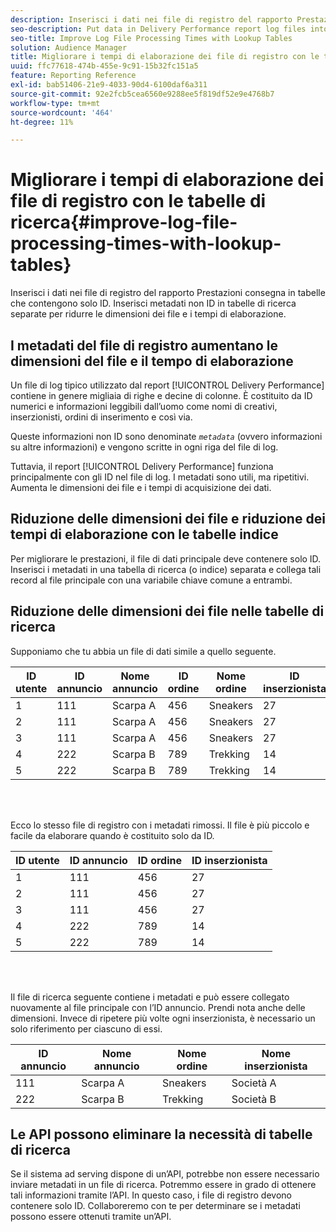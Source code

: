 ```yaml
---
description: Inserisci i dati nei file di registro del rapporto Prestazioni consegna in tabelle che contengono solo ID. Inserisci metadati non ID in tabelle di ricerca separate per ridurre le dimensioni dei file e i tempi di elaborazione.
seo-description: Put data in Delivery Performance report log files into tables that contain IDs only. Put non-ID metadata in separate lookup tables to help reduce file size and processing times.
seo-title: Improve Log File Processing Times with Lookup Tables
solution: Audience Manager
title: Migliorare i tempi di elaborazione dei file di registro con le tabelle di ricerca
uuid: ffc77618-474b-455e-9c91-15b32fc151a5
feature: Reporting Reference
exl-id: bab51406-21e9-4033-90d4-6100daf6a311
source-git-commit: 92e2fcb5cea6560e9288ee5f819df52e9e4768b7
workflow-type: tm+mt
source-wordcount: '464'
ht-degree: 11%

---
```


# Migliorare i tempi di elaborazione dei file di registro con le tabelle di ricerca{#improve-log-file-processing-times-with-lookup-tables}

Inserisci i dati nei file di registro del rapporto Prestazioni consegna in tabelle che contengono solo ID. Inserisci metadati non ID in tabelle di ricerca separate per ridurre le dimensioni dei file e i tempi di elaborazione.

<!-- 

c_lookup_tables.xml

 -->

## I metadati del file di registro aumentano le dimensioni del file e il tempo di elaborazione

Un file di log tipico utilizzato dal report [!UICONTROL Delivery Performance] contiene in genere migliaia di righe e decine di colonne. È costituito da ID numerici e informazioni leggibili dall’uomo come nomi di creativi, inserzionisti, ordini di inserimento e così via.

Queste informazioni non ID sono denominate *`metadata`* (ovvero informazioni su altre informazioni) e vengono scritte in ogni riga del file di log.

Tuttavia, il report [!UICONTROL Delivery Performance] funziona principalmente con gli ID nel file di log. I metadati sono utili, ma ripetitivi. Aumenta le dimensioni dei file e i tempi di acquisizione dei dati.

## Riduzione delle dimensioni dei file e riduzione dei tempi di elaborazione con le tabelle indice

Per migliorare le prestazioni, il file di dati principale deve contenere solo ID. Inserisci i metadati in una tabella di ricerca (o indice) separata e collega tali record al file principale con una variabile chiave comune a entrambi.

## Riduzione delle dimensioni dei file nelle tabelle di ricerca

Supponiamo che tu abbia un file di dati simile a quello seguente.

| ID utente | ID annuncio | Nome annuncio | ID ordine | Nome ordine | ID inserzionista | Nome inserzionista |
|---|---|---|---|---|---|---|
| 1 | 111 | Scarpa A | 456 | Sneakers | 27 | Società A |
| 2 | 111 | Scarpa A | 456 | Sneakers | 27 | Società A |
| 3 | 111 | Scarpa A | 456 | Sneakers | 27 | Società A |
| 4 | 222 | Scarpa B | 789 | Trekking | 14 | Società B |
| 5 | 222 | Scarpa B | 789 | Trekking | 14 | Società B |

<br> 

Ecco lo stesso file di registro con i metadati rimossi. Il file è più piccolo e facile da elaborare quando è costituito solo da ID.

| ID utente | ID annuncio | ID ordine | ID inserzionista |
|---|---|---|---|
| 1 | 111 | 456 | 27 |
| 2 | 111 | 456 | 27 |
| 3 | 111 | 456 | 27 |
| 4 | 222 | 789 | 14 |
| 5 | 222 | 789 | 14 |

<br> 

Il file di ricerca seguente contiene i metadati e può essere collegato nuovamente al file principale con l’ID annuncio. Prendi nota anche delle dimensioni. Invece di ripetere più volte ogni inserzionista, è necessario un solo riferimento per ciascuno di essi.

| ID annuncio | Nome annuncio | Nome ordine | Nome inserzionista |
|---|---|---|---|
| 111 | Scarpa A | Sneakers | Società A |
| 222 | Scarpa B | Trekking | Società B |

## Le API possono eliminare la necessità di tabelle di ricerca

Se il sistema ad serving dispone di un’API, potrebbe non essere necessario inviare metadati in un file di ricerca. Potremmo essere in grado di ottenere tali informazioni tramite l’API. In questo caso, i file di registro devono contenere solo ID. Collaboreremo con te per determinare se i metadati possono essere ottenuti tramite un’API.
